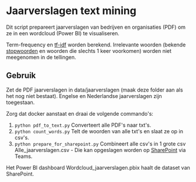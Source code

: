 # Jaarverslagen text mining
Dit script prepareert jaarverslagen van bedrijven en organisaties (PDF) om ze in een wordcloud (Power BI) te visualiseren.

Term-frequency en [tf-idf](https://en.wikipedia.org/wiki/tf-idf) worden berekend. Irrelevante woorden (bekende [stopwoorden](https://www.nltk.org/book/ch02.html#wordlist-corpora) en woorden die slechts 1 keer voorkomen) worden niet meegenomen in de tellingen.


## Gebruik
Zet de PDF jaarverslagen in data/jaarverslagen (maak deze folder aan als het nog niet bestaat). Engelse en Nederlandse jaarverslagen zijn toegestaan.

Zorg dat docker aanstaat en draai de volgende commando's:  

1. `python pdf_to_text.py` Converteert alle PDF's naar txt's.
1. `python count_words.py` Telt de woorden van alle txt's en slaat ze op in csv's.
1. `python prepare_for_sharepoint.py` Combineert alle csv's in 1 grote csv Alle_jaarverslagen.csv - Die kan opgeslagen worden op [SharePoint](https://eiffelnl.sharepoint.com/sites/eif-finance-brainstorm) via Teams.

Het Power BI dashboard Wordcloud_jaarverslagen.pbix haalt de dataset van SharePoint.

